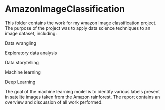 # AmazonImageClassification

This folder contains the work for my Amazon Image classification project. The purpose of the project was to apply data science techniques to an image dataset, including:

Data wrangling

Exploratory data analysis

Data storytelling

Machine learning

Deep Learning


The goal of the machine learning model is to identify various labels present in satelite images taken from the Amazon rainforest.
The report contains an overview and discussion of all work performed.

